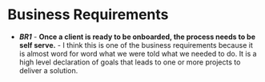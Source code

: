 # Business Requirements
 * ___BR1___ - __Once a client is ready to be onboarded, the process needs to be self serve.__ - I think this is one of the business requirements because it is almost word for word what we were told what we needed to do. It is a high level declaration of goals that leads to one or more projects to deliver a solution.
